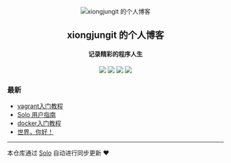 <p align="center"><img alt="xiongjungit 的个人博客" src="https://static.b3log.org/images/brand/solo-32.png"></p><h2 align="center">
xiongjungit 的个人博客
</h2>

<h4 align="center">记录精彩的程序人生</h4>
<p align="center"><a title="xiongjungit 的个人博客" target="_blank" href="https://github.com/xiongjungit/solo-blog"><img src="https://img.shields.io/github/last-commit/xiongjungit/solo-blog.svg?style=flat-square&color=FF9900"></a>
<a title="GitHub repo size in bytes" target="_blank" href="https://github.com/xiongjungit/solo-blog"><img src="https://img.shields.io/github/repo-size/xiongjungit/solo-blog.svg?style=flat-square"></a>
<a title="Solo Version" target="_blank" href="https://github.com/88250/solo/releases"><img src="https://img.shields.io/badge/solo-3.6.7-f1e05a.svg?style=flat-square&color=blueviolet"></a>
<a title="Hits" target="_blank" href="https://github.com/88250/hits"><img src="https://hits.b3log.org/xiongjungit/solo-blog.svg"></a></p>

### 最新

* [vagrant入门教程](http://www.mxnet.io/articles/2019/12/13/1576204670538.html)
* [Solo 用户指南](http://www.mxnet.io/articles/2019/12/13/1576204474231.html)
* [docker入门教程](http://www.mxnet.io/articles/2019/12/13/1576203444057.html)
* [世界，你好！](http://www.mxnet.io/hello-solo)



---

本仓库通过 [Solo](https://github.com/88250/solo) 自动进行同步更新 ❤️ 